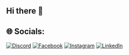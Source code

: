 ## Hi there 👋

<!--
**aes4096/aes4096** is a ✨ _special_ ✨ repository because its `README.md` (this file) appears on your GitHub profile.

Here are some ideas to get you started:

- 🔭 I’m currently working on ...
- 🌱 I’m currently learning ...
- 👯 I’m looking to collaborate on ...
- 🤔 I’m looking for help with ...
- 💬 Ask me about ...
- 📫 How to reach me: ...
- 😄 Pronouns: ...
- ⚡ Fun fact: ...
-->

## 🌐 Socials:
[![Discord](https://img.shields.io/badge/Discord-%237289DA.svg?logo=discord&logoColor=white)](https://discord.gg/3eA3dqWGTP) [![Facebook](https://img.shields.io/badge/Facebook-%231877F2.svg?logo=Facebook&logoColor=white)](https://facebook.com/ikukhtikov) [![Instagram](https://img.shields.io/badge/Instagram-%23E4405F.svg?logo=Instagram&logoColor=white)](https://instagram.com/iakukhtikov) [![LinkedIn](https://img.shields.io/badge/LinkedIn-%230077B5.svg?logo=linkedin&logoColor=white)](https://linkedin.com/in/kukhtikov) 
